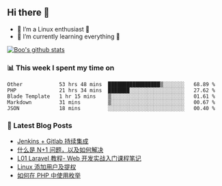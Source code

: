 ## Hi there 👋
* 🔭 I’m a Linux enthusiast 🐧️
* 🏃️ I’m currently learning everything 🏃️

[![Boo's github stats](https://github-readme-stats.vercel.app/api?username=0xAiKang)](https://github.com/anuraghazra/github-readme-stats)

<!-- [![Most Used Langs](https://github-readme-stats.vercel.app/api/top-langs/?username=0xAiKang)](https://github.com/anuraghazra/github-readme-stats) -->

### 📊 This week I spent my time on
<!--START_SECTION:waka-->
```text
Other            53 hrs 48 mins  █████████████████▒░░░░░░░   68.89 % 
PHP              21 hrs 34 mins  ███████░░░░░░░░░░░░░░░░░░   27.62 % 
Blade Template   1 hr 15 mins    ▒░░░░░░░░░░░░░░░░░░░░░░░░   01.61 % 
Markdown         31 mins         ▒░░░░░░░░░░░░░░░░░░░░░░░░   00.67 % 
JSON             18 mins         ░░░░░░░░░░░░░░░░░░░░░░░░░   00.40 % 
```
<!--END_SECTION:waka-->

### 📕 Latest Blog Posts
<!-- BLOG-POST-LIST:START -->
- [Jenkins + Gitlab 持续集成](https://www.0x2beace.com/jenkins-gitlab-continuous-integration/)
- [什么是 N+1 问题，以及如何解决](https://www.0x2beace.com/what-is-the-n-1-problem-and-how-to-solve-it/)
- [L01 Laravel 教程- Web 开发实战入门课程笔记](https://www.0x2beace.com/laravel-tutorial-notes-for-a-hands-on-introduction-to-web-development/)
- [Linux 添加用户及提权](https://www.0x2beace.com/linux-to-add-users-and-rights/)
- [如何在 PHP 中使用枚举](https://www.0x2beace.com/how-do-I-use-enumerations-in-php/)
<!-- BLOG-POST-LIST:END -->

